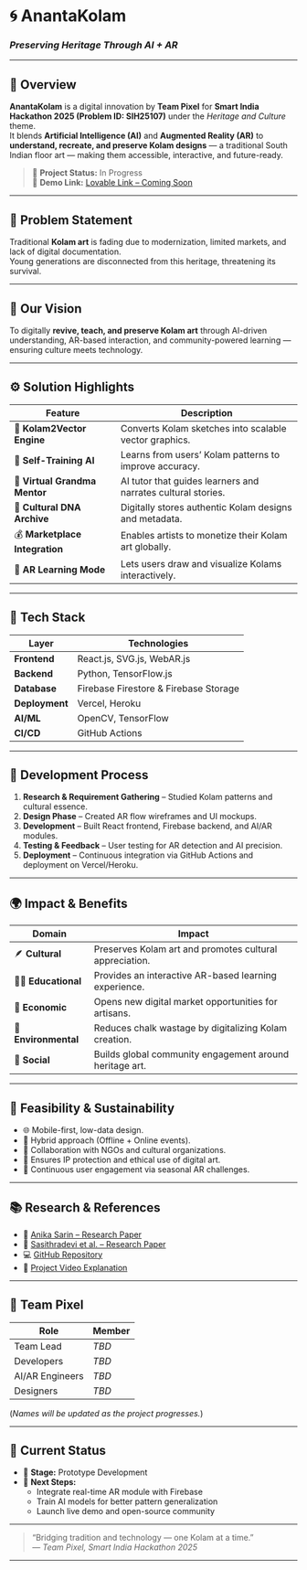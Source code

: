 # 🌀 **AnantaKolam**  
### *Preserving Heritage Through AI + AR*  


---

## 🎯 **Overview**  
**AnantaKolam** is a digital innovation by **Team Pixel** for **Smart India Hackathon 2025 (Problem ID: SIH25107)** under the *Heritage and Culture* theme.  
It blends **Artificial Intelligence (AI)** and **Augmented Reality (AR)** to **understand, recreate, and preserve Kolam designs** — a traditional South Indian floor art — making them accessible, interactive, and future-ready.

> 🚧 **Project Status:** In Progress  
> 💖 **Demo Link:** [Lovable Link – Coming Soon](https://kolam-weave-studio.lovable.app/)  

---

## 🧩 **Problem Statement**  
Traditional **Kolam art** is fading due to modernization, limited markets, and lack of digital documentation.  
Young generations are disconnected from this heritage, threatening its survival.  

---

## 🌸 **Our Vision**  
To digitally **revive, teach, and preserve Kolam art** through AI-driven understanding, AR-based interaction, and community-powered learning — ensuring culture meets technology.

---

## ⚙️ **Solution Highlights**
| Feature | Description |
|----------|--------------|
| 🎨 **Kolam2Vector Engine** | Converts Kolam sketches into scalable vector graphics. |
| 🤖 **Self-Training AI** | Learns from users’ Kolam patterns to improve accuracy. |
| 🧓 **Virtual Grandma Mentor** | AI tutor that guides learners and narrates cultural stories. |
| 🧠 **Cultural DNA Archive** | Digitally stores authentic Kolam designs and metadata. |
| 💰 **Marketplace Integration** | Enables artists to monetize their Kolam art globally. |
| 📱 **AR Learning Mode** | Lets users draw and visualize Kolams interactively. |

---

## 🧰 **Tech Stack**

| Layer | Technologies |
|-------|---------------|
| **Frontend** | React.js, SVG.js, WebAR.js |
| **Backend** | Python, TensorFlow.js |
| **Database** | Firebase Firestore & Firebase Storage |
| **Deployment** | Vercel, Heroku |
| **AI/ML** | OpenCV, TensorFlow |
| **CI/CD** | GitHub Actions |

---

## 🔬 **Development Process**
1. **Research & Requirement Gathering** – Studied Kolam patterns and cultural essence.  
2. **Design Phase** – Created AR flow wireframes and UI mockups.  
3. **Development** – Built React frontend, Firebase backend, and AI/AR modules.  
4. **Testing & Feedback** – User testing for AR detection and AI precision.  
5. **Deployment** – Continuous integration via GitHub Actions and deployment on Vercel/Heroku.

---

## 🌍 **Impact & Benefits**

| Domain | Impact |
|---------|---------|
| 🪶 **Cultural** | Preserves Kolam art and promotes cultural appreciation. |
| 🧑‍🏫 **Educational** | Provides an interactive AR-based learning experience. |
| 💼 **Economic** | Opens new digital market opportunities for artisans. |
| 🌱 **Environmental** | Reduces chalk wastage by digitalizing Kolam creation. |
| 🤝 **Social** | Builds global community engagement around heritage art. |

---

## 🧭 **Feasibility & Sustainability**
- 🌐 Mobile-first, low-data design.  
- 🧩 Hybrid approach (Offline + Online events).  
- 🤝 Collaboration with NGOs and cultural organizations.  
- 🔐 Ensures IP protection and ethical use of digital art.  
- 🌱 Continuous user engagement via seasonal AR challenges.

---

## 📚 **Research & References**
- 📄 [Anika Sarin – Research Paper](https://drive.google.com/file/d/1MwjoJgupxs7nRJ20YqQK1rO9pb17N9wn/view)  
- 📄 [Sasithradevi et al. – Research Paper](https://drive.google.com/file/d/1iTV5vshcaNwVAb1qISQSY_eJg_ZG-4Fx/view?usp=drivesdk)  
- 💻 [GitHub Repository](https://github.com/RaGaS958/AnantaKolam.git)  
- 🎥 [Project Video Explanation](https://youtu.be/IXFcG02vOgw)

---

## 👥 **Team Pixel**

| Role | Member |
|------|---------|
| Team Lead | *TBD* |
| Developers | *TBD* |
| AI/AR Engineers | *TBD* |
| Designers | *TBD* |

(*Names will be updated as the project progresses.*)

---

## 🚀 **Current Status**
- 🔧 **Stage:** Prototype Development  
- 🌈 **Next Steps:**
  - Integrate real-time AR module with Firebase  
  - Train AI models for better pattern generalization  
  - Launch live demo and open-source community  

---


> “Bridging tradition and technology — one Kolam at a time.”  
> — *Team Pixel, Smart India Hackathon 2025*

---

